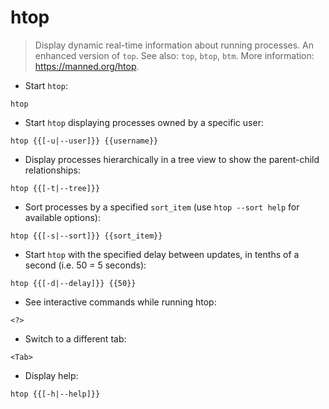 # htop

> Display dynamic real-time information about running processes.
> An enhanced version of `top`.
> See also: `top`, `btop`, `btm`.
> More information: <https://manned.org/htop>.

- Start `htop`:

`htop`

- Start `htop` displaying processes owned by a specific user:

`htop {{[-u|--user]}} {{username}}`

- Display processes hierarchically in a tree view to show the parent-child relationships:

`htop {{[-t|--tree]}}`

- Sort processes by a specified `sort_item` (use `htop --sort help` for available options):

`htop {{[-s|--sort]}} {{sort_item}}`

- Start `htop` with the specified delay between updates, in tenths of a second (i.e. 50 = 5 seconds):

`htop {{[-d|--delay]}} {{50}}`

- See interactive commands while running htop:

`<?>`

- Switch to a different tab:

`<Tab>`

- Display help:

`htop {{[-h|--help]}}`
